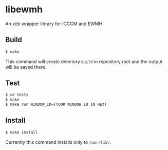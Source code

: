 libewmh
========

An xcb wrapper library for ICCCM and EWMH.

Build
-----

```sh
$ make
```
This command will create directory `build` in repository root and the output will be saved there.

Test
-----

```sh
$ cd tests
$ make
$ make run WINDOW_ID=(YOUR WINDOW ID IN HEX)
```

Install
-------

```sh
$ make install
```

Currently this command installs only to `/usr/lib/`.
